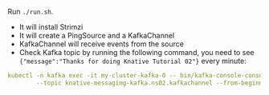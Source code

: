Run `./run.sh`. 

* It will install Strimzi
* It will create a PingSource and a KafkaChannel
* KafkaChannel will receive events from the source
* Check Kafka topic by running the following command, you need to see `{"message":"Thanks for doing Knative Tutorial 02"}` every minute:

```yaml 
kubectl -n kafka exec -it my-cluster-kafka-0 -- bin/kafka-console-consumer.sh --bootstrap-server localhost:9092 \
        --topic knative-messaging-kafka.ns02.kafkachannel --from-beginning
```         
